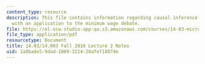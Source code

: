 ```yaml
---
content_type: resource
description: This file contains information regarding causal inference in economics,
  with an application to the minimum wage debate.
file: https://ol-ocw-studio-app-qa.s3.amazonaws.com/courses/14-03-microeconomic-theory-and-public-policy-fall-2016/1a8bade59dad1809321428afef18074e_MIT14_03F16_lec2.pdf
file_type: application/pdf
resourcetype: Document
title: 14.03/14.003 Fall 2016 Lecture 2 Notes
uid: 1a8bade5-9dad-1809-3214-28afef18074e
---
```

